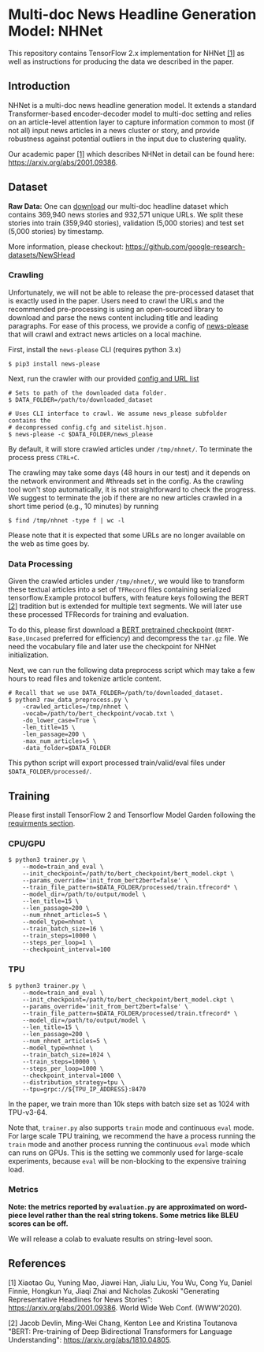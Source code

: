 # Multi-doc News Headline Generation Model: NHNet

This repository contains TensorFlow 2.x implementation for NHNet [[1]](#1) as
well as instructions for producing the data we described in the paper.

## Introduction

NHNet is a multi-doc news headline generation model. It extends a standard
Transformer-based encoder-decoder model to multi-doc setting and relies on an
article-level attention layer to capture information common to most (if not all)
input news articles in a news cluster or story, and provide robustness against
potential outliers in the input due to clustering quality.

Our academic paper [[1]](#1) which describes NHNet in detail can be found here:
https://arxiv.org/abs/2001.09386.

## Dataset

**Raw Data:** One can [download](https://github.com/google-research-datasets/NewSHead)
our multi-doc headline dataset which
contains 369,940 news stories and 932,571 unique URLs. We split these stories
into train (359,940 stories), validation (5,000 stories) and test set (5,000
stories) by timestamp.

More information, please checkout:
https://github.com/google-research-datasets/NewSHead

### Crawling

Unfortunately, we will not be able to release the pre-processed dataset that is
exactly used in the paper. Users need to crawl the URLs and the recommended
pre-processing is using an open-sourced library to download and parse the news
content including title and leading paragraphs. For ease of this process, we
provide a config of [news-please](https://github.com/fhamborg/news-please) that
will crawl and extract news articles on a local machine.

First, install the `news-please` CLI (requires python 3.x)
```shell
$ pip3 install news-please
```

Next, run the crawler with our provided [config and URL list](https://github.com/google-research-datasets/NewSHead/releases)

```shell
# Sets to path of the downloaded data folder.
$ DATA_FOLDER=/path/to/downloaded_dataset

# Uses CLI interface to crawl. We assume news_please subfolder contains the
# decompressed config.cfg and sitelist.hjson.
$ news-please -c $DATA_FOLDER/news_please
```
By default, it will store crawled
articles under `/tmp/nhnet/`. To terminate the process press `CTRL+C`.

The crawling may take some days (48 hours in our test) and it depends on the
network environment and #threads set in the config. As the crawling tool won't
stop automatically, it is not straightforward to check the progress. We suggest
to terminate the job if there are no new articles crawled in a short time period
(e.g., 10 minutes) by running
```shell
$ find /tmp/nhnet -type f | wc -l
```
Please note that it is expected that some URLs are no longer available on the
web as time goes by.

### Data Processing

Given the crawled articles under `/tmp/nhnet/`, we would like to transform these
textual articles into a set of `TFRecord` files containing serialized
tensorflow.Example protocol buffers, with feature keys following the BERT
[[2]](#2) tradition but is extended for multiple text segments. We will later
use these processed TFRecords for training and evaluation.

To do this, please first download a [BERT pretrained checkpoint](https://github.com/tensorflow/models/tree/master/official/nlp/bert#access-to-pretrained-checkpoints)
(`BERT-Base,Uncased` preferred for efficiency) and decompress the `tar.gz` file.
We need the vocabulary file and later use the checkpoint for NHNet
initialization.

Next, we can run the following data preprocess script which may take a few hours
 to read files and tokenize article content.


```shell
# Recall that we use DATA_FOLDER=/path/to/downloaded_dataset.
$ python3 raw_data_preprocess.py \
    -crawled_articles=/tmp/nhnet \
    -vocab=/path/to/bert_checkpoint/vocab.txt \
    -do_lower_case=True \
    -len_title=15 \
    -len_passage=200 \
    -max_num_articles=5 \
    -data_folder=$DATA_FOLDER
```

This python script will export processed train/valid/eval files under
`$DATA_FOLDER/processed/`.

## Training

Please first install TensorFlow 2 and Tensorflow Model Garden following the
[requirments section](https://github.com/tensorflow/models/tree/master/official#requirements).

### CPU/GPU
```shell
$ python3 trainer.py \
    --mode=train_and_eval \
    --init_checkpoint=/path/to/bert_checkpoint/bert_model.ckpt \
    --params_override='init_from_bert2bert=false' \
    --train_file_pattern=$DATA_FOLDER/processed/train.tfrecord* \
    --model_dir=/path/to/output/model \
    --len_title=15 \
    --len_passage=200 \
    --num_nhnet_articles=5 \
    --model_type=nhnet \
    --train_batch_size=16 \
    --train_steps=10000 \
    --steps_per_loop=1 \
    --checkpoint_interval=100
```

### TPU
```shell
$ python3 trainer.py \
    --mode=train_and_eval \
    --init_checkpoint=/path/to/bert_checkpoint/bert_model.ckpt \
    --params_override='init_from_bert2bert=false' \
    --train_file_pattern=$DATA_FOLDER/processed/train.tfrecord* \
    --model_dir=/path/to/output/model \
    --len_title=15 \
    --len_passage=200 \
    --num_nhnet_articles=5 \
    --model_type=nhnet \
    --train_batch_size=1024 \
    --train_steps=10000 \
    --steps_per_loop=1000 \
    --checkpoint_interval=1000 \
    --distribution_strategy=tpu \
    --tpu=grpc://${TPU_IP_ADDRESS}:8470
```
In the paper, we train more than 10k steps with batch size set as 1024 with
TPU-v3-64.

Note that, `trainer.py` also supports `train` mode and continuous `eval` mode.
For large scale TPU training, we recommend the have a process running the
`train` mode and another process running the continuous `eval` mode which can
runs on GPUs.
This is the setting we commonly used for large-scale experiments, because `eval`
will be non-blocking to the expensive training load.

### Metrics
**Note: the metrics reported by `evaluation.py` are approximated on
word-piece level rather than the real string tokens. Some metrics like BLEU
scores can be off.**

We will release a colab to evaluate results on string-level soon.

## References

<a id="1">[1]</a> Xiaotao Gu, Yuning Mao, Jiawei Han, Jialu Liu, You Wu, Cong
Yu, Daniel Finnie, Hongkun Yu, Jiaqi Zhai and Nicholas Zukoski "Generating
Representative Headlines for News Stories": https://arxiv.org/abs/2001.09386.
World Wide Web Conf. (WWW’2020).

<a id="2">[2]</a> Jacob Devlin, Ming-Wei Chang, Kenton Lee and Kristina
Toutanova "BERT: Pre-training of Deep Bidirectional Transformers for Language
Understanding": https://arxiv.org/abs/1810.04805.
